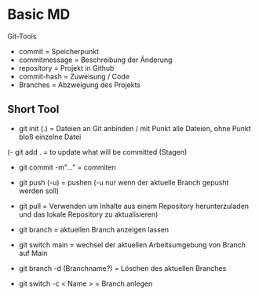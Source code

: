 # Basic MD

Git-Tools
- commit = Speicherpunkt
- commitmessage = Beschreibung der Änderung
- repository = Projekt in Github
- commit-hash = Zuweisung / Code
- Branches = Abzweigung des Projekts

## Short Tool 

- git init (.) = Dateien an Git anbinden / mit Punkt alle Dateien, ohne Punkt bloß einzelne Datei

(- git add . = to update what will be committed (Stagen) 

- git commit -m"..." = commiten

- git push (-u) = pushen (-u nur wenn der aktuelle Branch gepusht werden soll)

- git pull = Verwenden um Inhalte aus einem Repository herunterzuladen und das lokale Repository zu aktualisieren)

- git branch = aktuellen Branch anzeigen lassen 

- git switch main = wechsel der aktuellen Arbeitsumgebung von Branch auf Main 

- git branch -d (Branchname?) = Löschen des aktuellen Branches

- git switch -c < Name > = Branch anlegen 
